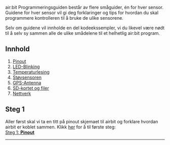 air:bit Programmeringsguiden består av flere småguider, én for hver sensor. Guidene for hver sensor vil gi deg forklaringer og tips for hvordan du skal programmere kontrolleren til å bruke de ulike sensorene.

Selv om guidene vil innholde en del kodeekssempler, vi du likevel være nødt til å selv sy sammen alle de ulike smådelene til et helhetlig air:bit program.

## Innhold

1. [Pinout][pinout]
1. [LED-Blinking][led]
1. [Temperaturlesing][dht]
1. [Støvsensoren][pm]
1. [GPS-Antenna][gps]
1. [SD-kortet og filer][sd]
1. [Nettverk][net]

## Steg 1

Aller først skal vi ta en titt på pinout skjemaet til airbit og forklare hvordan airbit er koblet sammen. Klikk [her][pinout] for å til første steg:  
[Steg 1: **Pinout**][pinout]

-----

[guides]: airbit-Guider
[pinout]: airbit-Pinout
[led]: airbit-LED-Blinking
[dht]: Programmering-med-Temperatursensoren
[pm]: Programmering-med-Støvsensoren
[gps]: Programmering-med-GPS-antenna
[sd]: Programmering-av-filer-på-SD-kort
[net]: Programmering-av-nettverk
